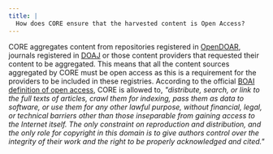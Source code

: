 ```yaml
---
title: |
  How does CORE ensure that the harvested content is Open Access?
---
```

CORE aggregates content from repositories registered in
[OpenDOAR](http://www.opendoar.org), journals registered
in [DOAJ](http://www.doaj.org) or those content providers that
requested their content to be aggregated. This means that all the
content sources aggregated by CORE must be open access as this is a
requirement for the providers to be included in these registries.
According to the official [BOAI definition of open
access](http://www.opensocietyfoundations.org/openaccess/boai-10-recommendations),
CORE is allowed to, _"distribute, search, or link to the full
texts of articles, crawl them for indexing, pass them as data
to software, or use them for any other lawful purpose, without
financial, legal, or technical barriers other than those
inseparable from gaining access to the Internet itself. The only
constraint on reproduction and distribution, and the only role for
copyright in this domain is to give authors control over the
integrity of their work and the right to be properly acknowledged
and cited."_
